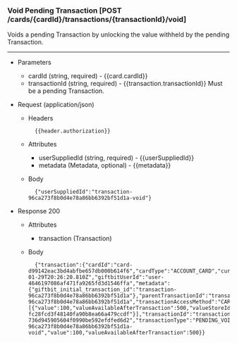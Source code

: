 ### Void Pending Transaction [POST /cards/{cardId}/transactions/{transactionId}/void]
Voids a pending Transaction by unlocking the value withheld by the pending Transaction.

---
+ Parameters
    + cardId (string, required) - {{card.cardId}}
    + transactionId (string, required) - {{transaction.transactionId}} Must be a pending Transaction.

+ Request (application/json)
    + Headers
    
            {{header.authorization}}
            
    + Attributes
        + userSuppliedId (string, required) - {{userSuppliedId}} 
        + metadata (Metadata, optional) - {{metadata}}
    
    + Body 
            
            {"userSuppliedId":"transaction-96ca273f8b0d4e78a86bb6392bf51d1a-void"}
    
+ Response 200
    + Attributes
        + transaction (Transaction)
        
    + Body

            {"transaction":{"cardId":"card-d99142eac3bd4abfbe657db000b614f6","cardType":"ACCOUNT_CARD","currency":"USD","dateCreated":"2018-01-29T20:26:20.810Z","giftbitUserId":"user-4646197086af471fa9265fd3d1546ffa","metadata":{"giftbit_initial_transaction_id":"transaction-96ca273f8b0d4e78a86bb6392bf51d1a"},"parentTransactionId":"transaction-96ca273f8b0d4e78a86bb6392bf51d1a","transactionAccessMethod":"CARDID","transactionBreakdown":[{"value":100,"valueAvailableAfterTransaction":500,"valueStoreId":"value-fc28fcd3f48140fa90b8ea66a479ccdf"}],"transactionId":"transaction-736d945905604f0990be592efdfed6d2","transactionType":"PENDING_VOID","userSuppliedId":"transaction-96ca273f8b0d4e78a86bb6392bf51d1a-void","value":100,"valueAvailableAfterTransaction":500}}

